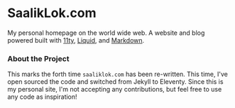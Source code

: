 # SaalikLok.com

My personal homepage on the world wide web. 
A website and blog powered built with [11ty](https://www.11ty.dev/), [Liquid](https://shopify.github.io/liquid/), and [Markdown](https://www.markdownguide.org/).

### About the Project

This marks the forth time `saaliklok.com` has been re-written. This time, I've open sourced the code and switched from Jekyll to Eleventy. Since this is my personal site, I'm not accepting any contributions, but feel free to use any code as inspiration!
